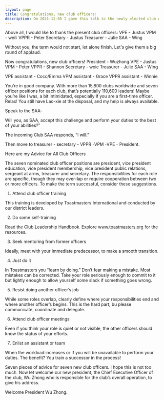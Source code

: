 ```yaml
---
layout: page
title: Congratulations, new club officers!
description: On 2021-12-05 I gave this talk to the newly elected club officers of Yu-Life club.
---
```



Above all, I would like to thank the present club officers:
VPE - Justus
VPM - weili
VPPR - Peter
Secretary - Justus
Treasurer - Julie
SAA - Wing

Without you, the term would not start, let alone finish.
Let's give them a big round of applaud.

Now congratulations, new club officers!
President - Wuzhong
VPE - Justus
VPM - Peter
VPPR - Shannon
Secretary - wxie
Treasurer - Julie
SAA - Wing

VPE assistant - Coco/Emma
VPM assistant - Grace
VPPR assistant - Winnie

You’re in good company. With more than 15,800 clubs worldwide and
seven officer positions for each club, that’s potentially 110,600
leaders! Maybe you’re like I was, a bit intimidated, especially if
you are a first-time officer. Relax! You still have Lao-xie at the
disposal, and my help is always available.

Speak to the SAA:

Will you, as SAA, accept this challenge and perform your
duties to the best of your abilities?”

The incoming Club SAA responds, “I will.”

Then move to treasurer - secretary - VPPR -VPM -VPE - President.

Here are my Advice for All Club Officers

The seven nominated club officer positions are president, vice
president education, vice president membership, vice president
public relations, sergeant at arms, treasurer and secretary. The
responsibilities for each role are specific, though they may
over-lap or require cooperation between two or more officers.
To make the term successful, consider these suggestions.

1. Attend club officer training

This training is developed by Toastmasters International and
conducted by our district leaders.

2. Do some self-training

Read the Club Leadership Handbook. Explore www.toastmasters.org
for the resources.

3. Seek mentoring from former officers

Ideally, meet with your immediate predecessor, to make a smooth
transition.

4. Just do it

In Toastmasters you “learn by doing.” Don’t fear making a mistake.
Most mistakes can be corrected. Take your role seriously enough
to commit to it but lightly enough to allow yourself some slack
if something goes wrong.

5. Resist doing another officer’s job

While some roles overlap, clearly define where your
responsibilities end and where another officer’s begins. This is
the hard part, bu please communicate, coordinate and delegate.

6. Attend club officer meetings

Even if you think your role is quiet or not visible, the other
officers should know the status of your efforts.

7. Enlist an assistant or team

When the workload increases or if you will be unavailable to
perform your duties. The benefit? You train a successor in the process!

Seven pieces of advice for seven new club officers. I hope this is
not too much. Now let welcome our new president, the Chief Executive
Officer of the club, Wu Zhong who is responsible for the club’s
overall operation, to give his address.

Welcome President Wu Zhong.